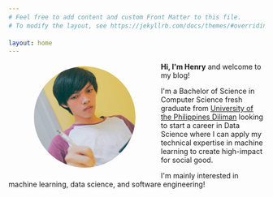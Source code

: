```yaml
---
# Feel free to add content and custom Front Matter to this file.
# To modify the layout, see https://jekyllrb.com/docs/themes/#overriding-theme-defaults

layout: home
---
```


<img style="float:left; object-fit: cover; border-radius:50%; margin: 8px 50px" width="200" height="200" src="assets/profile.jpg" alt="Profile">

<strong>Hi, I'm Henry</strong> and welcome to my blog!

I'm a Bachelor of Science in Computer Science fresh graduate from [University of the Philippines Diliman](https://upd.edu.ph/) looking to start a career in Data Science where I can apply my technical expertise in machine learning to create high-impact for social good.

I'm mainly interested in machine learning, data science, and software engineering!